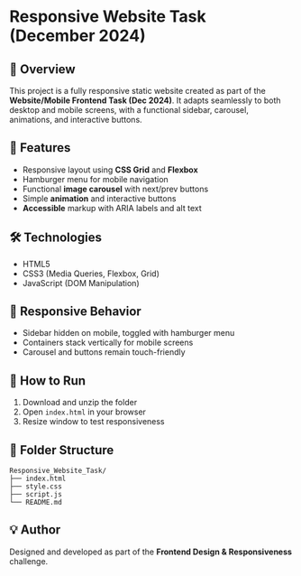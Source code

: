 # Responsive Website Task (December 2024)

## 📖 Overview
This project is a fully responsive static website created as part of the **Website/Mobile Frontend Task (Dec 2024)**. It adapts seamlessly to both desktop and mobile screens, with a functional sidebar, carousel, animations, and interactive buttons.

## 🧩 Features
- Responsive layout using **CSS Grid** and **Flexbox**
- Hamburger menu for mobile navigation
- Functional **image carousel** with next/prev buttons
- Simple **animation** and interactive buttons
- **Accessible** markup with ARIA labels and alt text

## 🛠️ Technologies
- HTML5
- CSS3 (Media Queries, Flexbox, Grid)
- JavaScript (DOM Manipulation)

## 📱 Responsive Behavior
- Sidebar hidden on mobile, toggled with hamburger menu
- Containers stack vertically for mobile screens
- Carousel and buttons remain touch-friendly

## 🚀 How to Run
1. Download and unzip the folder
2. Open `index.html` in your browser
3. Resize window to test responsiveness

## 📂 Folder Structure
```
Responsive_Website_Task/
├── index.html
├── style.css
├── script.js
└── README.md
```

## 💡 Author
Designed and developed as part of the **Frontend Design & Responsiveness** challenge.
